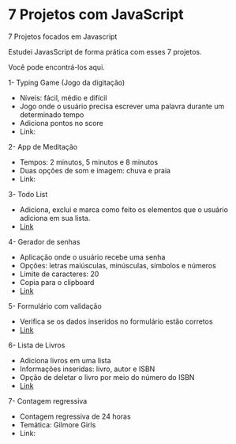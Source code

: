 # 7 Projetos com JavaScript
 7 Projetos focados em Javascript
 
 Estudei JavasScript de forma prática com esses 7 projetos.
 
 Você pode encontrá-los aqui.
 

1-  Typing Game (Jogo da digitação) 
 - Níveis: fácil, médio e difícil
 - Jogo onde o usuário precisa escrever uma palavra durante um determinado tempo
 - Adiciona pontos no score
 - Link:
 
 2- App de Meditação 
 - Tempos: 2 minutos, 5 minutos e 8 minutos
 - Duas opções de som e imagem: chuva e praia
 - Link:
 
 3- Todo List 
 - Adiciona, exclui e marca como feito os elementos que o usuário adiciona em sua lista.
 - [Link](https://codepen.io/fernanda-dantas/pen/xxprQVj)
 
 4- Gerador de senhas 
 - Aplicação onde o usuário recebe uma senha
 - Opções: letras maiúsculas, minúsculas, símbolos e números
 - Limite de caracteres: 20
 - Copia para o clipboard
 - [Link](https://codepen.io/fernanda-dantas/pen/yLpXxZr)
 
 5- Formulário com validação 
 - Verifica se os dados inseridos no formulário estão corretos
 - [Link](https://codepen.io/fernanda-dantas/pen/RwxgqRm)
 
6- Lista de Livros 
- Adiciona livros em uma lista 
- Informações inseridas: livro, autor e ISBN
- Opção de deletar o livro por meio do número do ISBN
- [Link](https://codepen.io/fernanda-dantas/pen/zYpzmmw)
 
7- Contagem regressiva 
- Contagem regressiva de 24 horas
- Temática: Gilmore Girls
- Link:
 
